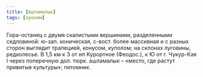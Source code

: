 ```yaml
---
title: [Ашламалык]
tags: [ороним]
---
```


Гора-останец с двумя скалистыми вершинами, разделенными седловиной: ю-зап.
коническая, с-вост. более массивная и с разных сторон выглядит трапецией,
конусом, куполом; на склонах луговины, редколесье. В 1,5 км к З от нп Курортное
(Феодос.), к Ю от г. Чукур-Кая I через поперечную дол. тюрк. ашламалык – «место,
где растут привитые культуры»; питомник.
